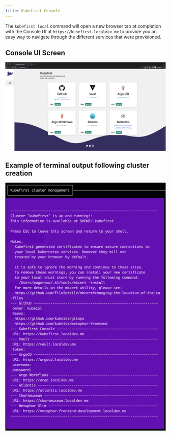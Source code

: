 ```yaml
---
title: Kubefirst Console
---
```


The `kubefirst local` command will open a new browser tab at completion with the Console UI at `https://kubefirst.localdev.me` to provide you an easy way to navigate through the different services that were provisioned.

## Console UI Screen

![terminal handoff](../../img/kubefirst/local/console.png)

## Example of terminal output following cluster creation

![terminal handoff](../../img/kubefirst/local/handoff-screen.png)
